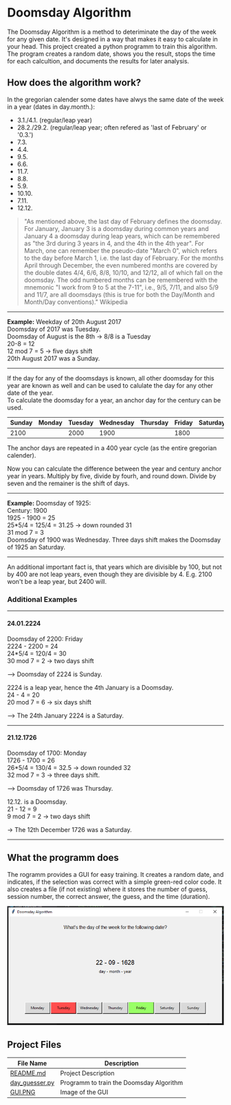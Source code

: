 # Doomsday Algorithm

The Doomsday Algorithm is a method to deteriminate the day of the week for any given date. It's designed in a way that makes it easy to calculate in your head. This project created a python programm to train this algorithm. The program creates a random date, shows you the result, stops the time for each calcultion, and documents the results for later analysis.

## How does the algorithm work?

In the gregorian calender some dates have alwys the same date of the week in a year (dates in day.month.):

- 3.1./4.1. (regular/leap year)
- 28.2./29.2. (regular/leap year; often refered as 'last of February' or '0.3.')
- 7.3.
- 4.4.
- 9.5.
- 6.6.
- 11.7.
- 8.8.
- 5.9.
- 10.10.
- 7.11.
- 12.12.

> "As mentioned above, the last day of February defines the doomsday. For January, January 3 is a doomsday during common years and January 4 a doomsday during leap years, which can be remembered as "the 3rd during 3 years in 4, and the 4th in the 4th year". For March, one can remember the pseudo-date "March 0", which refers to the day before March 1, i.e. the last day of February.
> For the months April through December, the even numbered months are covered by the double dates 4/4, 6/6, 8/8, 10/10, and 12/12, all of which fall on the doomsday. The odd numbered months can be remembered with the mnemonic "I work from 9 to 5 at the 7-11", i.e., 9/5, 7/11, and also 5/9 and 11/7, are all doomsdays (this is true for both the Day/Month and Month/Day conventions)." Wikipedia

___
**Example:** Weekday of 20th August 2017  
Doomsday of 2017 was Tuesday.  
Doomsday of August is the 8th -> 8/8 is a Tuesday  
20-8 = 12  
12 mod 7 = 5 -> five days shift  
20th August 2017 was a Sunday.  
___

If the day for any of the doomsdays is known, all other doomsday for this year are known as well and can be used to calulate the day for any other date of the year.  
To calculate the doomsday for a year, an anchor day for the century can be used.  

|Sunday|Monday|Tuesday|Wednesday|Thursday|Friday|Saturday|
|-|-|-|-|-|-|-|
|2100||2000|1900||1800||

The anchor days are repeated in a 400 year cycle (as the entire gregorian calender).

Now you can calculate the difference between the year and century anchor year in years. Multiply by five, divide by fourh, and round down. Divide by seven and the remainer is the shift of days.

___
**Example:** Doomsday of 1925:  
Century: 1900  
1925 - 1900 = 25  
25*5/4 = 125/4 = 31.25 -> down rounded 31  
31 mod 7 = 3  
Doomsday of 1900 was Wednesday. Three days shift makes the Doomsday of 1925 an Saturday.
___

An additional important fact is, that years which are divisible by 100, but not by 400 are not leap years, even though they are divisible by 4. E.g. 2100 won't be a leap year, but 2400 will.

### Additional Examples

___

#### 24.01.2224

Doomsday of 2200: Friday  
2224 - 2200 = 24  
24*5/4 = 120/4 = 30  
30 mod 7 = 2 -> two days shift  

--> Doomsday of 2224 is Sunday.  

2224 is a leap year, hence the 4th January is a Doomsday.  
24 - 4 = 20  
20 mod 7 = 6 -> six days shift  

--> The 24th January 2224 is a Saturday.  

___

#### 21.12.1726

Doomsday of 1700: Monday  
1726 - 1700 = 26  
26*5/4 = 130/4 = 32.5 -> down rounded 32  
32 mod 7 = 3 -> three days shift.  

--> Doomsday of 1726 was Thursday.  

12.12. is a Doomsday.  
21 - 12 = 9  
9 mod 7 = 2 -> two days shift  

-> The 12th December 1726 was a Saturday.  
___

## What the programm does

The rogramm provides a GUI for easy training. It creates a random date, and indicates, if the selection was correct with a simple green-red color code.
It also creates a file (if not existing) where it stores the number of guess, session number, the correct answer, the guess, and the time (duration).

![GUI](GUI.PNG)

## Project Files

|File Name|Description|
|-|-|
|[README.md](README.md)|Project Description|
|[day_guesser.py](day_guesser.py)|Programm to train the Doomsday Algorithm|
|[GUI.PNG](GUI.png)|Image of the GUI|
